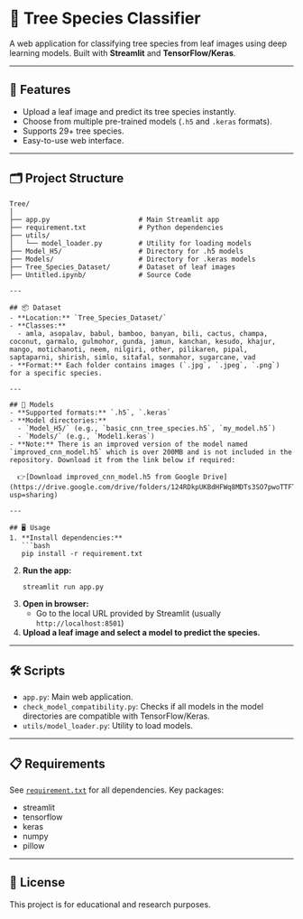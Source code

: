 # 🌳 Tree Species Classifier

A web application for classifying tree species from leaf images using deep learning models. Built with **Streamlit** and **TensorFlow/Keras**.

---

## 🚀 Features
- Upload a leaf image and predict its tree species instantly.
- Choose from multiple pre-trained models (`.h5` and `.keras` formats).
- Supports 29+ tree species.
- Easy-to-use web interface.

---

## 🗂️ Project Structure
```
Tree/
│
├── app.py                      # Main Streamlit app
├── requirement.txt             # Python dependencies
├── utils/
│   └── model_loader.py         # Utility for loading models
├── Model_H5/                   # Directory for .h5 models
├── Models/                     # Directory for .keras models
├── Tree_Species_Dataset/       # Dataset of leaf images
├── Untitled.ipynb/             # Source Code

---

## 📦 Dataset
- **Location:** `Tree_Species_Dataset/`
- **Classes:**
  - amla, asopalav, babul, bamboo, banyan, bili, cactus, champa, coconut, garmalo, gulmohor, gunda, jamun, kanchan, kesudo, khajur, mango, motichanoti, neem, nilgiri, other, pilikaren, pipal, saptaparni, shirish, simlo, sitafal, sonmahor, sugarcane, vad
- **Format:** Each folder contains images (`.jpg`, `.jpeg`, `.png`) for a specific species.

---

## 🧠 Models
- **Supported formats:** `.h5`, `.keras`
- **Model directories:**
  - `Model_H5/` (e.g., `basic_cnn_tree_species.h5`, `my_model.h5`)
  - `Models/` (e.g., `Model1.keras`)
- **Note:** There is an improved version of the model named `improved_cnn_model.h5` which is over 200MB and is not included in the repository. Download it from the link below if required:

  👉[Download improved_cnn_model.h5 from Google Drive](https://drive.google.com/drive/folders/124RDkpUKBdHFWq8MDTs3SO7pwoTTFTyr?usp=sharing)

---

## 🖥️ Usage
1. **Install dependencies:**
   ```bash
   pip install -r requirement.txt
   ```
2. **Run the app:**
   ```bash
   streamlit run app.py
   ```
3. **Open in browser:**
   - Go to the local URL provided by Streamlit (usually `http://localhost:8501`)
4. **Upload a leaf image and select a model to predict the species.**

---

## 🛠️ Scripts
- `app.py`: Main web application.
- `check_model_compatibility.py`: Checks if all models in the model directories are compatible with TensorFlow/Keras.
- `utils/model_loader.py`: Utility to load models.

---

## 📋 Requirements
See [`requirement.txt`](requirement.txt) for all dependencies. Key packages:
- streamlit
- tensorflow
- keras
- numpy
- pillow

---

## 📄 License
This project is for educational and research purposes.
